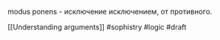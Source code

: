 modus ponens - исключение исключением, от противного.

[[Understanding arguments]]
#sophistry #logic 
#draft